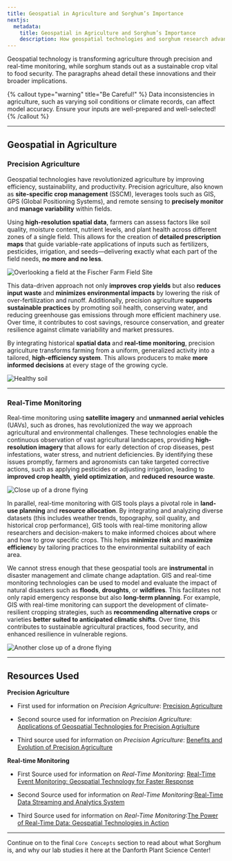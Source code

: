 ```yaml
---
title: Geospatial in Agriculture and Sorghum’s Importance
nextjs:
  metadata:
    title: Geospatial in Agriculture and Sorghum’s Importance
    description: How geospatial technologies and sorghum research advance sustainable agriculture.
---
```


Geospatial technology is transforming agriculture through precision and real-time monitoring, while sorghum stands out as a sustainable crop vital to food security. The paragraphs ahead detail these innovations and their broader implications.

{% callout type="warning" title="Be Careful!" %}
Data inconsistencies in agriculture, such as varying soil conditions or climate records, can affect model accuracy. Ensure your inputs are well-prepared and well-selected!
{% /callout %}

---

## Geospatial in Agriculture

### Precision Agriculture

Geospatial technologies have revolutionized agriculture by improving efficiency, sustainability, and productivity. Precision agriculture, also known as **site-specific crop management** (SSCM), leverages tools such as GIS, GPS (Global Positioning Systems), and remote sensing to **precisely monitor** and **manage variability** within fields.

Using **high-resolution spatial data**, farmers can assess factors like soil quality, moisture content, nutrient levels, and plant health across different zones of a single field. This allows for the creation of **detailed prescription maps** that guide variable-rate applications of inputs such as fertilizers, pesticides, irrigation, and seeds—delivering exactly what each part of the field needs, **no more and no less**.

![Overlooking a field at the Fischer Farm Field Site](/images/Core_Concepts/Geospatial_In_Agriculture/GeospatialAg1.webp)

This data-driven approach not only **improves crop yields** but also **reduces input waste** and **minimizes environmental impacts** by lowering the risk of over-fertilization and runoff. Additionally, precision agriculture **supports sustainable practices** by promoting soil health, conserving water, and reducing greenhouse gas emissions through more efficient machinery use. Over time, it contributes to cost savings, resource conservation, and greater resilience against climate variability and market pressures.

By integrating historical **spatial data** and **real-time monitoring**, precision agriculture transforms farming from a uniform, generalized activity into a tailored, **high-efficiency system**. This allows producers to make **more informed decisions** at every stage of the growing cycle.

![Healthy soil](/images/Core_Concepts/Geospatial_In_Agriculture/GeospatialAg2.webp)

---

### Real-Time Monitoring

Real-time monitoring using **satellite imagery** and **unmanned aerial vehicles** (UAVs), such as drones, has revolutionized the way we approach agricultural and environmental challenges. These technologies enable the continuous observation of vast agricultural landscapes, providing **high-resolution imagery** that allows for early detection of crop diseases, pest infestations, water stress, and nutrient deficiencies. By identifying these issues promptly, farmers and agronomists can take targeted corrective actions, such as applying pesticides or adjusting irrigation, leading to **improved crop health**, **yield optimization**, and **reduced resource waste**.

![Close up of a drone flying](/images/Core_Concepts/Geospatial_In_Agriculture/GeospatialAg3.webp)

In parallel, real-time monitoring with GIS tools plays a pivotal role in **land-use planning** and **resource allocation**. By integrating and analyzing diverse datasets (this includes weather trends, topography, soil quality, and historical crop performance), GIS tools with real-time monitoring allow researchers and decision-makers to make informed choices about where and how to grow specific crops. This helps **minimize risk** and **maximize efficienc**y by tailoring practices to the environmental suitability of each area.

We cannot stress enough that these geospatial tools are **instrumental** in disaster management and climate change adaptation. GIS and real-time monitoring technologies can be used to model and evaluate the impact of natural disasters such as **floods**, **droughts**, or **wildfires**. This facilitates not only rapid emergency response but also **long-term planning**. For example, GIS with real-time monitoring can support the development of climate-resilient cropping strategies, such as **recommending alternative crops** or varieties **better suited to anticipated climatic shifts**. Over time, this contributes to sustainable agricultural practices, food security, and enhanced resilience in vulnerable regions.

![Another close up of a drone flying](/images/Core_Concepts/Geospatial_In_Agriculture/GeospatialAg4.webp)

---

## Resources Used

**Precision Agriculture**

- First used for information on _Precision Agriculture_:
  [Precision Agriculture](https://www.esri.com/en-us/industries/agriculture/overview)

- Second source used for information on _Precision Agriculture_:
  [Applications of Geospatial Technologies for Precision Agriulture](https://www.sciencedirect.com/science/article/abs/pii/B9780443189531000040)

- Third source used for information on _Precision Agriculture_:
  [Benefits and Evolution of Precision Agriculture](https://www.ars.usda.gov/oc/utm/benefits-and-evolution-of-precision-agriculture/)

**Real-time Monitoring**

- First Source used for information on _Real-Time Monitoring_:
  [Real-Time Event Monitoring: Geospatial Technology for Faster Response](https://www.linkedin.com/pulse/real-time-event-monitoring-geospatial-technology-faster-bhoda-c0hac/)

- Second Source used for information on _Real-Time Monitoring_:[Real-Time Data Streaming and Analytics System ](https://architecture.arcgis.com/en/framework/system-patterns/real-time-data-streaming-and-analytics/overview.html)

- Third Source used for information on _Real-Time Monitoring_:[The Power of Real-Time Data: Geospatial Technologies in Action](https://www.linkedin.com/pulse/power-real-time-data-geospatial-technologies-action-bhoda-nui2c/)

---

Continue on to the final `Core Concepts` section to read about what Sorghum is, and why our lab studies it here at the Danforth Plant Science Center!
